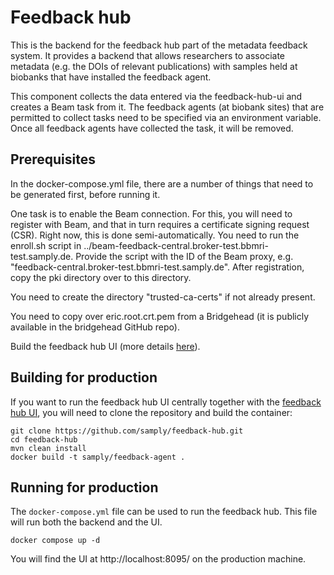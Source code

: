 # Feedback hub
This is the backend for the feedback hub part of the metadata feedback system. It
provides a backend that allows researchers to associate metadata (e.g. the DOIs of relevant publications) with
samples held at biobanks that have installed the feedback agent.

This component collects the data entered via the feedback-hub-ui and creates a Beam task from
it. The feedback agents (at biobank sites) that are permitted to collect tasks need
to be specified via an environment variable. Once all feedback agents have collected the
task, it will be removed.

## Prerequisites

In the docker-compose.yml file, there are a number of things that need to be generated first, before running it.

One task is to enable the Beam connection. For this, you will need to register with Beam, and that in turn requires a certificate signing request (CSR). Right now, this is done semi-automatically. You need to run the enroll.sh script in ../beam-feedback-central.broker-test.bbmri-test.samply.de. Provide the script with the ID of the Beam proxy, e.g. "feedback-central.broker-test.bbmri-test.samply.de". After registration, copy the pki directory over to this directory.

You need to create the directory "trusted-ca-certs" if not already present.

You need to copy over eric.root.crt.pem from a Bridgehead (it is publicly available in the bridgehead GitHub repo).

Build the feedback hub UI (more details [here](https://github.com/samply/feedback-hub-ui)).

## Building for production
If you want to run the feedback hub UI centrally together with the [feedback hub UI](https://github.com/samply/feedback-hub-ui),
you will need to clone the repository and build the container:
``` code
git clone https://github.com/samply/feedback-hub.git
cd feedback-hub
mvn clean install
docker build -t samply/feedback-agent .
```

## Running for production
The ```docker-compose.yml``` file can be used to run the feedback hub. This file will run both the backend and the UI.
``` code
docker compose up -d
```

You will find the UI at http://localhost:8095/ on the production machine.

